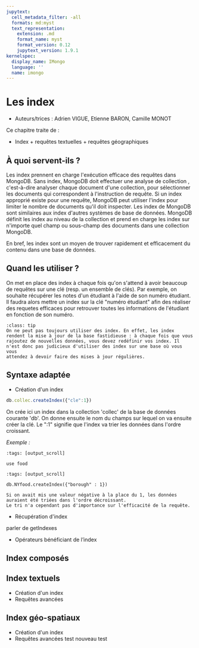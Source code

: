 ```yaml
---
jupytext:
  cell_metadata_filter: -all
  formats: md:myst
  text_representation:
    extension: .md
    format_name: myst
    format_version: 0.12
    jupytext_version: 1.9.1
kernelspec:
  display_name: IMongo
  language: ''
  name: imongo
---
```


# Les index

* Auteurs/trices : Adrien VIGUE, Etienne BARON, Camille MONOT

Ce chapitre traite de :
* Index + requêtes textuelles + requêtes géographiques


## À quoi servent-ils ?

Les index prennent en charge l'exécution efficace des requêtes dans MongoDB. Sans index, MongoDB doit effectuer une analyse de collection , c'est-à-dire analyser chaque document d'une collection, pour sélectionner les documents qui correspondent à l'instruction de requête. Si un index approprié existe pour une requête, MongoDB peut utiliser l'index pour limiter le nombre de documents qu'il doit inspecter. Les index de MongoDB sont similaires aux index d'autres systèmes de base de données. MongoDB définit les index au niveau de la collection et prend en charge les index sur n'importe quel champ ou sous-champ des documents dans une collection MongoDB.

En bref, les index sont un moyen de trouver rapidement et efficacement du contenu dans une base de données.

## Quand les utiliser ?

On met en place des index à chaque fois qu'on s'attend à avoir beaucoup de requêtes sur une clé (resp. un ensemble de clés). 
Par exemple, on souhaite récupérer les notes d'un étudiant à l'aide de son numéro étudiant. Il faudra alors mettre un index sur la clé "numéro étudiant" afin des réaliser des requetes efficaces pour retrouver toutes les informations de l'étudiant en fonction de son numéro.

```{admonition} ⚠️ Attention
:class: tip
On ne peut pas toujours utiliser des index. En effet, les index rendent la mise à jour de la base fastidieuse : à chaque fois que vous
rajoutez de nouvelles données, vous devez redéfinir vos index. Il n'est donc pas judicieux d'utiliser des index sur une base où vous vous
attendez à devoir faire des mises à jour régulières.
```

## Syntaxe adaptée

* Création d'un index

```javascript
db.collec.createIndex({"cle":1})
```
On crée ici un index dans la collection 'collec' de la base de données courante 'db'. On donne ensuite le nom du champs sur lequel on va ensuite créer la clé. Le ":1" signifie que l'index va trier les données dans l'ordre croissant.

_Exemple :_

```{code-cell}
:tags: [output_scroll]

use food
```

```{code-cell}
:tags: [output_scroll]

db.NYfood.createIndex({"borough" : 1})
```

```{admonition} ✍ À noter
Si on avait mis une valeur négative à la place du 1, les données auraient été triées dans l'ordre décroissant. 
Le tri n'a cependant pas d'importance sur l'efficacité de la requête.
```
* Récupération d'index

parler de getIndexes
* Opérateurs bénéficiant de l’index

## Index composés

## Index textuels
* Création d'un index
* Requêtes avancées
## Index géo-spatiaux
* Création d'un index
* Requêtes avancées
test nouveau test
